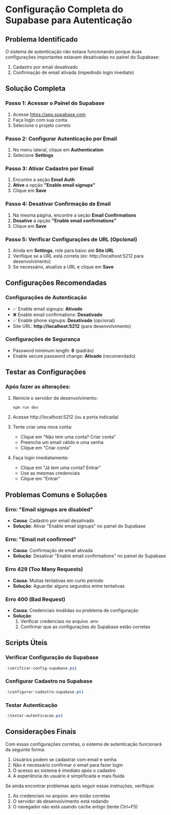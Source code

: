 # Configuração Completa do Supabase para Autenticação

## Problema Identificado
O sistema de autenticação não estava funcionando porque duas configurações importantes estavam desativadas no painel do Supabase:
1. Cadastro por email desativado
2. Confirmação de email ativada (impedindo login imediato)

## Solução Completa

### Passo 1: Acessar o Painel do Supabase
1. Acesse https://app.supabase.com
2. Faça login com sua conta
3. Selecione o projeto correto

### Passo 2: Configurar Autenticação por Email
1. No menu lateral, clique em **Authentication**
2. Selecione **Settings**

### Passo 3: Ativar Cadastro por Email
1. Encontre a seção **Email Auth**
2. **Ative** a opção **"Enable email signups"**
3. Clique em **Save**

### Passo 4: Desativar Confirmação de Email
1. Na mesma página, encontre a seção **Email Confirmations**
2. **Desative** a opção **"Enable email confirmations"**
3. Clique em **Save**

### Passo 5: Verificar Configurações de URL (Opcional)
1. Ainda em **Settings**, role para baixo até **Site URL**
2. Verifique se a URL está correta (ex: http://localhost:5212 para desenvolvimento)
3. Se necessário, atualize a URL e clique em **Save**

## Configurações Recomendadas

### Configurações de Autenticação
- ✅ Enable email signups: **Ativado**
- ❌ Enable email confirmations: **Desativado**
- ✅ Enable phone signups: **Desativado** (opcional)
- Site URL: **http://localhost:5212** (para desenvolvimento)

### Configurações de Segurança
- Password minimum length: **6** (padrão)
- Enable secure password change: **Ativado** (recomendado)

## Testar as Configurações

### Após fazer as alterações:
1. Reinicie o servidor de desenvolvimento:
   ```bash
   npm run dev
   ```

2. Acesse http://localhost:5212 (ou a porta indicada)

3. Tente criar uma nova conta:
   - Clique em "Não tem uma conta? Criar conta"
   - Preencha um email válido e uma senha
   - Clique em "Criar conta"

4. Faça login imediatamente:
   - Clique em "Já tem uma conta? Entrar"
   - Use as mesmas credenciais
   - Clique em "Entrar"

## Problemas Comuns e Soluções

### Erro: "Email signups are disabled"
- **Causa**: Cadastro por email desativado
- **Solução**: Ativar "Enable email signups" no painel do Supabase

### Erro: "Email not confirmed"
- **Causa**: Confirmação de email ativada
- **Solução**: Desativar "Enable email confirmations" no painel do Supabase

### Erro 429 (Too Many Requests)
- **Causa**: Muitas tentativas em curto período
- **Solução**: Aguardar alguns segundos entre tentativas

### Erro 400 (Bad Request)
- **Causa**: Credenciais inválidas ou problema de configuração
- **Solução**: 
  1. Verificar credenciais no arquivo .env
  2. Confirmar que as configurações do Supabase estão corretas

## Scripts Úteis

### Verificar Configuração do Supabase
```powershell
.\verificar-config-supabase.ps1
```

### Configurar Cadastro no Supabase
```powershell
.\configurar-cadastro-supabase.ps1
```

### Testar Autenticação
```powershell
.\testar-autenticacao.ps1
```

## Considerações Finais

Com essas configurações corretas, o sistema de autenticação funcionará da seguinte forma:
1. Usuários podem se cadastrar com email e senha
2. Não é necessário confirmar o email para fazer login
3. O acesso ao sistema é imediato após o cadastro
4. A experiência do usuário é simplificada e mais fluida

Se ainda encontrar problemas após seguir essas instruções, verifique:
1. As credenciais no arquivo .env estão corretas
2. O servidor de desenvolvimento está rodando
3. O navegador não está usando cache antigo (tente Ctrl+F5)